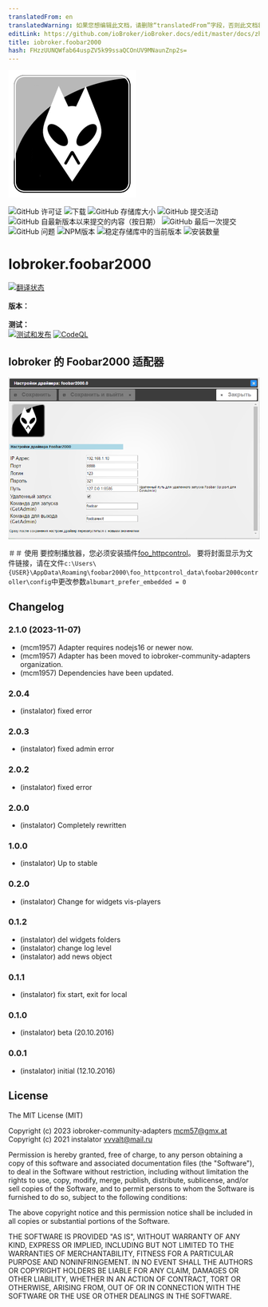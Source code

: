 ```yaml
---
translatedFrom: en
translatedWarning: 如果您想编辑此文档，请删除“translatedFrom”字段，否则此文档将再次自动翻译
editLink: https://github.com/ioBroker/ioBroker.docs/edit/master/docs/zh-cn/adapterref/iobroker.foobar2000/README.md
title: iobroker.foobar2000
hash: FHzzUUNQWfab64uspZV5k99ssaQCOnUV9MNaunZnp2s=
---
```

![标识](../../../en/adapterref/iobroker.foobar2000/admin/foobar2000.png)

![GitHub 许可证](https://img.shields.io/github/license/iobroker-community-adapters/ioBroker.foobar2000)
![下载](https://img.shields.io/npm/dm/iobroker.foobar2000.svg)
![GitHub 存储库大小](https://img.shields.io/github/repo-size/iobroker-community-adapters/ioBroker.foobar2000)
![GitHub 提交活动](https://img.shields.io/github/commit-activity/m/iobroker-community-adapters/ioBroker.foobar2000)
![GitHub 自最新版本以来提交的内容（按日期）](https://img.shields.io/github/commits-since/iobroker-community-adapters/ioBroker.foobar2000/latest)
![GitHub 最后一次提交](https://img.shields.io/github/last-commit/iobroker-community-adapters/ioBroker.foobar2000)
![GitHub 问题](https://img.shields.io/github/issues/iobroker-community-adapters/ioBroker.foobar2000)
![NPM版本](http://img.shields.io/npm/v/iobroker.foobar2000.svg)
![稳定存储库中的当前版本](https://iobroker.live/badges/foobar2000-stable.svg)
![安装数量](https://iobroker.live/badges/foobar2000-installed.svg)

# Iobroker.foobar2000
[![翻译状态](https://weblate.iobroker.net/widgets/adapters/-/foobar2000/svg-badge.svg)](https://weblate.iobroker.net/engage/adapters/?utm_source=widget)</br> </br> **版本：** </br> </br> **测试：** </br> [![测试和发布](https://github.com/iobroker-community-adapters/ioBroker.foobar2000/actions/workflows/test-and-release.yml/badge.svg)](https://github.com/iobroker-community-adapters/ioBroker.foobar2000/actions/workflows/test-and-release.yml) [![CodeQL](https://github.com/iobroker-community-adapters/ioBroker.foobar2000/actions/workflows/codeql.yml/badge.svg)](https://github.com/iobroker-community-adapters/ioBroker.foobar2000/actions/workflows/codeql.yml)

<!--

## Sentry **此适配器使用 Sentry 库自动向开发人员报告异常和代码错误。** 有关更多详细信息以及如何禁用错误报告的信息，请参阅[Sentry-插件文档](https://github.com/ioBroker/plugin-sentry#plugin-sentry)!从 js-controller 3.0 开始使用 Sentry 报告。
-->
## Iobroker 的 Foobar2000 适配器
![管理设置。](../../../en/adapterref/iobroker.foobar2000/admin/admin.png)

＃＃ 使用
要控制播放器，您必须安装插件[foo_httpcontrol](https://bitbucket.org/oblikoamorale/foo_httpcontrol/downloads/)。
要将封面显示为文件链接，请在文件```c:\Users\{USER}\AppData\Roaming\foobar2000\foo_httpcontrol_data\foobar2000controller\config```中更改参数```albumart_prefer_embedded = 0```

## Changelog

<!--
    Placeholder for the next version (at the beginning of the line):
    ### **WORK IN PROGRESS**
-->
### 2.1.0 (2023-11-07)
* (mcm1957) Adapter requires nodejs16 or newer now.
* (mcm1957) Adapter has been moved to iobroker-community-adapters organization.
* (mcm1957) Dependencies have been updated.

### 2.0.4
* (instalator) fixed error

### 2.0.3
* (instalator) fixed admin error

### 2.0.2
* (instalator) fixed error

### 2.0.0
* (instalator) Completely rewritten

### 1.0.0
* (instalator) Up to stable

### 0.2.0
* (instalator) Change for widgets vis-players

### 0.1.2
* (instalator) del widgets folders
* (instalator) change log level
* (instalator) add news object

### 0.1.1
* (instalator) fix start, exit for local

### 0.1.0
* (instalator) beta (20.10.2016)

### 0.0.1
* (instalator) initial (12.10.2016)

## License
The MIT License (MIT)

Copyright (c) 2023 iobroker-community-adapters <mcm57@gmx.at>
Copyright (c) 2021 instalator <vvvalt@mail.ru>

Permission is hereby granted, free of charge, to any person obtaining a copy
of this software and associated documentation files (the "Software"), to deal
in the Software without restriction, including without limitation the rights
to use, copy, modify, merge, publish, distribute, sublicense, and/or sell
copies of the Software, and to permit persons to whom the Software is
furnished to do so, subject to the following conditions:

The above copyright notice and this permission notice shall be included in all
copies or substantial portions of the Software.

THE SOFTWARE IS PROVIDED "AS IS", WITHOUT WARRANTY OF ANY KIND, EXPRESS OR
IMPLIED, INCLUDING BUT NOT LIMITED TO THE WARRANTIES OF MERCHANTABILITY,
FITNESS FOR A PARTICULAR PURPOSE AND NONINFRINGEMENT. IN NO EVENT SHALL THE
AUTHORS OR COPYRIGHT HOLDERS BE LIABLE FOR ANY CLAIM, DAMAGES OR OTHER
LIABILITY, WHETHER IN AN ACTION OF CONTRACT, TORT OR OTHERWISE, ARISING FROM,
OUT OF OR IN CONNECTION WITH THE SOFTWARE OR THE USE OR OTHER DEALINGS IN THE
SOFTWARE.